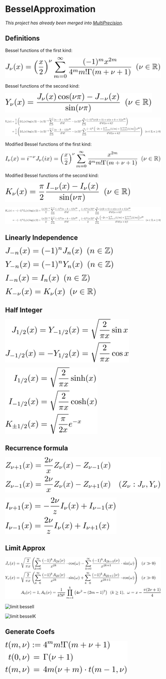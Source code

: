 # BesselApproximation

*This project has already been merged into [MultiPrecision](https://github.com/tk-yoshimura/MultiPrecision).*

## Definitions

Bessel functions of the first kind:

![define besselJ](https://github.com/tk-yoshimura/BesselApproximation/blob/main/figures/define_besselJ.svg)

Bessel functions of the second kind:

![define besselY](https://github.com/tk-yoshimura/BesselApproximation/blob/main/figures/define_besselY.svg)

![int besselY](https://github.com/tk-yoshimura/BesselApproximation/blob/main/figures/int_besselY.svg)

Modified Bessel functions  of the first kind:

![define besselI](https://github.com/tk-yoshimura/BesselApproximation/blob/main/figures/define_besselI.svg)

Modified Bessel functions  of the second kind:

![define besselK](https://github.com/tk-yoshimura/BesselApproximation/blob/main/figures/define_besselK.svg)

![int besselK](https://github.com/tk-yoshimura/BesselApproximation/blob/main/figures/int_besselK.svg)

## Linearly Independence

![depend besselJ](https://github.com/tk-yoshimura/BesselApproximation/blob/main/figures/depend_besselJ.svg)

![depend besselY](https://github.com/tk-yoshimura/BesselApproximation/blob/main/figures/depend_besselY.svg)

![depend besselI](https://github.com/tk-yoshimura/BesselApproximation/blob/main/figures/depend_besselI.svg)

![depend besselK](https://github.com/tk-yoshimura/BesselApproximation/blob/main/figures/depend_besselK.svg)

## Half Integer

![halfint besselJY](https://github.com/tk-yoshimura/BesselApproximation/blob/main/figures/halfint_besselJY.svg)

![halfint besselIK](https://github.com/tk-yoshimura/BesselApproximation/blob/main/figures/halfint_besselIK.svg)

## Recurrence formula

![recurr besselJY](https://github.com/tk-yoshimura/BesselApproximation/blob/main/figures/recurr_besselJY.svg)

![recurr besselIK](https://github.com/tk-yoshimura/BesselApproximation/blob/main/figures/recurr_besselIK.svg)

## Limit Approx

![limit besselJY](https://github.com/tk-yoshimura/BesselApproximation/blob/main/figures/limit_besselJY.svg)

![limit besselI](https://github.com/tk-yoshimura/BesselApproximation/blob/main/figures/limit_besselI.svg)

![limit besselK](https://github.com/tk-yoshimura/BesselApproximation/blob/main/figures/limit_besselK.svg)

## Generate Coefs

![coef bessel](https://github.com/tk-yoshimura/BesselApproximation/blob/main/figures/coef_bessel.svg)
